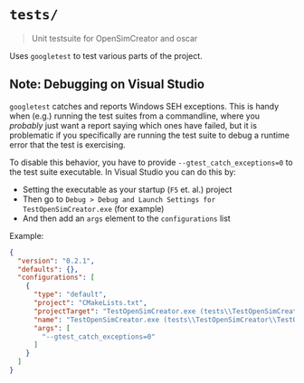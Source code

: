 # `tests/`

> Unit testsuite for OpenSimCreator and oscar

Uses `googletest` to test various parts of the project.


## Note: Debugging on Visual Studio

`googletest` catches and reports Windows SEH exceptions. This is handy when (e.g.)
running the test suites from a commandline, where you *probably* just want a report
saying which ones have failed, but it is problematic if you specifically are running
the test suite to debug a runtime error that the test is exercising.

To disable this behavior, you have to provide `--gtest_catch_exceptions=0` to the
test suite executable. In Visual Studio you can do this by:

- Setting the executable as your startup (`F5` et. al.) project
- Then go to `Debug > Debug and Launch Settings for TestOpenSimCreator.exe` (for example)
- And then add an `args` element to the `configurations` list

Example:

```json
{
  "version": "0.2.1",
  "defaults": {},
  "configurations": [
    {
      "type": "default",
      "project": "CMakeLists.txt",
      "projectTarget": "TestOpenSimCreator.exe (tests\\TestOpenSimCreator\\TestOpenSimCreator.exe)",
      "name": "TestOpenSimCreator.exe (tests\\TestOpenSimCreator\\TestOpenSimCreator.exe)",
      "args": [
        "--gtest_catch_exceptions=0"
      ]
    }
  ]
}
```
